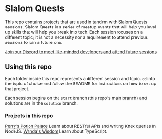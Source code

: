 # Slalom Quests

This repo contains projects that are used in tandem with Slalom Quests sessions. Slalom Quests is a series of meetup events that will help you level up skills that will help you break into tech. Each session focuses on a different topic; it is not a necessity nor a requirement to attend previous sessions to join a future one.

[Join our Discord to meet like-minded developers and attend future sessions](https://discord.gg/FcbvFQQRSp)

## Using this repo

Each folder inside this repo represents a different session and topic. `cd` into the topic of choice and follow the README for instructions on how to set up that project.

Each session begins on the `start` branch (this repo's main branch) and solutions are in the `solution` branch.

### Projects in this repo

[Perry's Potion Palace](perrys-potion-palace) Learn about RESTful APIs and writing Knex queries in NodeJS.
[Wanda's Wisdom](wandas-wisdom) Learn about TypeScript.
